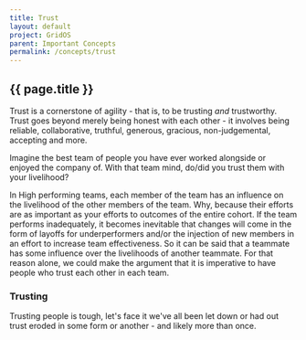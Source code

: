 ```yaml
---
title: Trust
layout: default
project: GridOS
parent: Important Concepts
permalink: /concepts/trust
---
```


## {{ page.title }}

Trust is a cornerstone of agility - that is, to be trusting _and_ trustworthy. Trust goes beyond merely being honest with each other - it involves being reliable, collaborative, truthful, generous, gracious, non-judgemental, accepting and more.

Imagine the best team of people you have ever worked alongside or enjoyed the company of. With that team mind, do/did you trust them with your livelihood?

In High performing teams, each member of the team has an influence on the livelihood of the other members of the team. Why, because their efforts are as important as your efforts to outcomes of the entire cohort. If the team performs inadequately, it becomes inevitable that changes will come in the form of layoffs for underperformers and/or the injection of new members in an effort to increase team effectiveness. So it can be said that a teammate has some influence over the livelihoods of another teammate. For that reason alone, we could make the argument that it is imperative to have people who trust each other in each team.

### Trusting

Trusting people is tough, let's face it we've all been let down or had out trust eroded in some form or another - and likely more than once.
